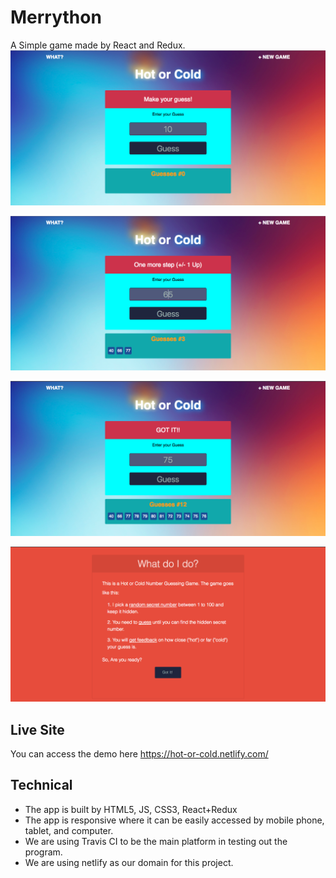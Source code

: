 # Merrython
A Simple game made by React and Redux.
![home-page](https://github.com/andreasadinata/react-hot-or-cold/blob/master/src/images/screenshots/home.png)

![guess](https://github.com/andreasadinata/react-hot-or-cold/blob/master/src/images/screenshots/guess.png)

![got-it](https://github.com/andreasadinata/react-hot-or-cold/blob/master/src/images/screenshots/got-it.png)

![introduction](https://github.com/andreasadinata/react-hot-or-cold/blob/master/src/images/screenshots/explanation-of-the-game.png)

## Live Site
You can access the demo here https://hot-or-cold.netlify.com/

## Technical
* The app is built by HTML5, JS, CSS3, React+Redux
* The app is responsive where it can be easily accessed by mobile phone, tablet, and computer.
* We are using Travis CI to be the main platform in testing out the program.
* We are using netlify as our domain for this project.

